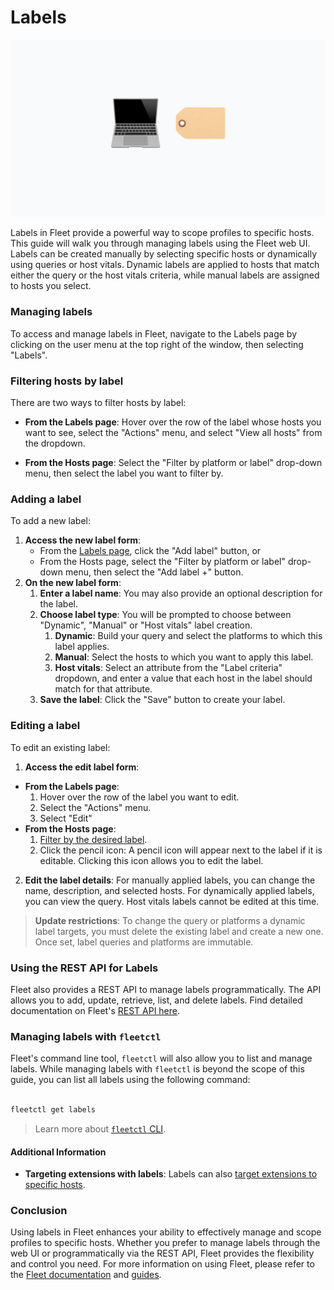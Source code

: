 # Labels

![Managing labels in Fleet](../website/assets/images/articles/managing-labels-in-fleet-1600x900@2x.png)


Labels in Fleet provide a powerful way to scope profiles to specific hosts. This guide will walk you
through managing labels using the Fleet web UI. Labels can be created manually by selecting specific
hosts or dynamically using queries or host vitals. Dynamic labels are applied to hosts that match
either the query
or the host vitals criteria, while manual labels are assigned to hosts you select.


### Managing labels

To access and manage labels in Fleet, navigate to the Labels page by clicking on the user menu at the top
right of the window, then selecting "Labels".

### Filtering hosts by label

There are two ways to filter hosts by label:

* **From the Labels page**: Hover over the row of the label whose hosts you want to see, select the
"Actions" menu, and select "View all hosts" from the dropdown.

* **From the Hosts page**: Select the "Filter by platform or
label" drop-down menu, then select the label you want to filter by.

### Adding a label

To add a new label:

1. **Access the new label form**:
   * From the [Labels page](#managing-labels), click the "Add label" button, or
   * From the Hosts page, select the "Filter by platform or label" drop-down menu, then select the "Add
     label +" button.
2. **On the new label form**:
    1. **Enter a label name**: You may also provide an optional description for the label.
    2. **Choose label type**: You will be prompted to choose between "Dynamic", "Manual" or "Host vitals" label creation.
        1. **Dynamic**: Build your query and select the platforms to which this label applies.
        2. **Manual**: Select the hosts to which you want to apply this label.
        3. **Host vitals**: Select an attribute from the "Label criteria" dropdown, and enter a value that each host in the label should match for that attribute.
    3. **Save the label**: Click the "Save" button to create your label.


### Editing a label

To edit an existing label:

1. **Access the edit label form**:
  * **From the Labels page**:
    1. Hover over the row of the label you want to edit.
    2. Select the "Actions" menu.
    3. Select "Edit"
  * **From  the Hosts page**:
    1. [Filter by the desired label](#filtering-hosts-by-label).
    2. Click the pencil icon: A pencil icon will appear next to the label if it is editable. Clicking this icon allows you to edit the label.
2. **Edit the label details**: For manually applied labels, you can change the name, description,
   and selected hosts. For dynamically applied labels, you can view the query.  Host vitals labels
   cannot be edited at this time.

> **Update restrictions**: To change the query or platforms a dynamic label targets, you must delete the existing label and create a new one. Once set, label queries and platforms are immutable.


### Using the REST API for Labels

Fleet also provides a REST API to manage labels programmatically. The API allows you to add, update, retrieve, list, and delete labels. Find detailed documentation on Fleet's [REST API here](https://fleetdm.com/docs/rest-api/rest-api#labels).


### Managing labels with `fleetctl`

Fleet's command line tool, `fleetctl` will also allow you to list and manage labels. While managing labels with `fleetctl` is beyond the scope of this guide, you can list all labels using the following command:

```bash

fleetctl get labels

```

> Learn more about [`fleetctl` CLI](https://fleetdm.com/docs/using-fleet/fleetctl-cli).


#### Additional Information



* **Targeting extensions with labels**: Labels can also [target extensions to specific hosts](https://fleetdm.com/docs/configuration/agent-configuration#targeting-extensions-with-labels).


### Conclusion

Using labels in Fleet enhances your ability to effectively manage and scope profiles to specific hosts. Whether you prefer to manage labels through the web UI or programmatically via the REST API, Fleet provides the flexibility and control you need. For more information on using Fleet, please refer to the [Fleet documentation](https://fleetdm.com/docs) and [guides](https://fleetdm.com/guides).


<meta name="articleTitle" value="Managing labels in Fleet">
<meta name="authorFullName" value="JD Strong">
<meta name="authorGitHubUsername" value="spokanemac">
<meta name="category" value="guides">
<meta name="publishedOn" value="2025-06-30">
<meta name="articleImageUrl" value="../website/assets/images/articles/managing-labels-in-fleet-1600x900@2x.png">
<meta name="description" value="This guide will walk you through managing labels using the Fleet web UI.">
